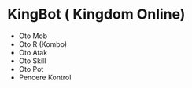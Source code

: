# KingBot ( Kingdom Online)

- Oto Mob
- Oto R (Kombo)
- Oto Atak
- Oto Skill
- Oto Pot
- Pencere Kontrol
